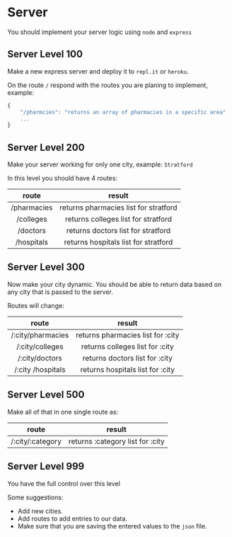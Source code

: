 # Server

You should implement your server logic using `node` and `express`

## Server Level 100

Make a new express server and deploy it to `repl.it` or `heroku`.

On the route `/` respond with the routes you are planing to implement, example:

```js
{
    "/pharmcies": "returns an array of pharmacies in a specific area"
    ...
}
```

## Server Level 200

Make your server working for only one city, example: `Stratford`

In this level you should have 4 routes:

|    route    |                result                 |
| :---------: | :-----------------------------------: |
| /pharmacies | returns pharmacies list for stratford |
|  /colleges  |  returns colleges list for stratford  |
|  /doctors   |  returns doctors list for stratford   |
| /hospitals  | returns hospitals list for stratford  |

## Server Level 300

Now make your city dynamic. You should be able to return data based on any city that is passed to the server.

Routes will change:

|       route       |              result               |
| :---------------: | :-------------------------------: |
| /:city/pharmacies | returns pharmacies list for :city |
|  /:city/colleges  |  returns colleges list for :city  |
|  /:city/doctors   |  returns doctors list for :city   |
| /:city /hospitals | returns hospitals list for :city  |

## Server Level 500

Make all of that in one single route as:

|      route       |              result              |
| :--------------: | :------------------------------: |
| /:city/:category | returns :category list for :city |

## Server Level 999

You have the full control over this level

Some suggestions:

- Add new cities.
- Add routes to add entries to our data.
- Make sure that you are saving the entered values to the `json` file.
